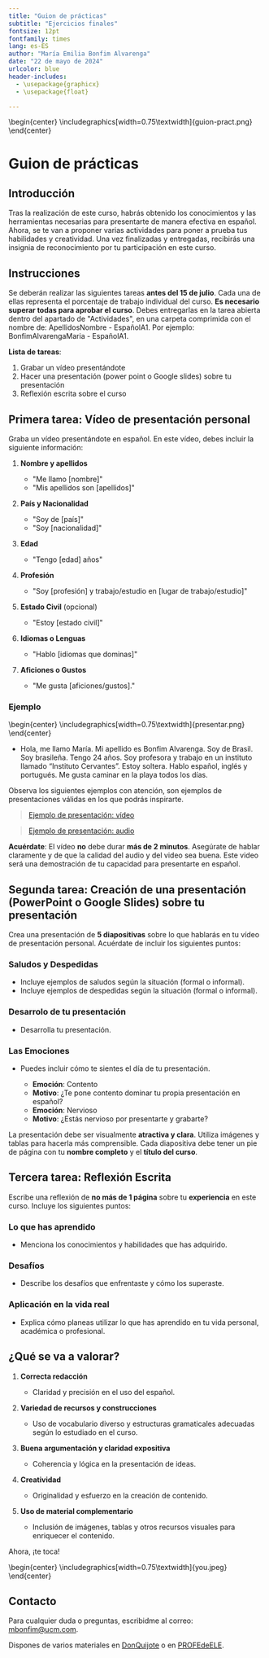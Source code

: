 ```yaml
---
title: "Guion de prácticas"
subtitle: "Ejercicios finales"
fontsize: 12pt
fontfamily: times
lang: es-ES
author: "María Emilia Bonfim Alvarenga"
date: "22 de mayo de 2024"
urlcolor: blue
header-includes:
  - \usepackage{graphicx}
  - \usepackage{float}

---
```


\begin{center}
\includegraphics[width=0.75\textwidth]{guion-pract.png}
\end{center}

# Guion de prácticas

## Introducción

Tras la realización de este curso, habrás obtenido los conocimientos y las herramientas necesarias para presentarte de manera efectiva en español. Ahora, se te van a proponer varias actividades para poner a prueba tus habilidades y creatividad. Una vez finalizadas y entregadas, recibirás una insignia de reconocimiento por tu participación en este curso.

## Instrucciones

Se deberán realizar las siguientes tareas **antes del 15 de julio**. Cada una de ellas representa el porcentaje de trabajo individual del curso. **Es necesario superar todas para aprobar el curso**. Debes entregarlas en la tarea abierta dentro del apartado de "Actividades", en una carpeta comprimida con el nombre de: ApellidosNombre - EspañolA1. Por ejemplo: BonfimAlvarengaMaria - EspañolA1.

**Lista de tareas**:

1. Grabar un vídeo presentándote
2. Hacer una presentación (power point o Google slides) sobre tu presentación
3. Reflexión escrita sobre el curso

## Primera tarea: Vídeo de presentación personal

Graba un vídeo presentándote en español. En este vídeo, debes incluir la siguiente información:

1. **Nombre y apellidos**
	- "Me llamo [nombre]"
	- "Mis apellidos son [apellidos]"

2. **País y Nacionalidad**
   - "Soy de [país]"
   - "Soy [nacionalidad]"

3. **Edad**
	- "Tengo [edad] años"

4. **Profesión**
   - "Soy [profesión] y trabajo/estudio en [lugar de trabajo/estudio]"

5. **Estado Civil** (opcional)
   - "Estoy [estado civil]"

6. **Idiomas o Lenguas**
   - "Hablo [idiomas que dominas]"

7. **Aficiones o Gustos**
	- "Me gusta [aficiones/gustos]."

### Ejemplo

\begin{center}
\includegraphics[width=0.75\textwidth]{presentar.png}
\end{center}

* Hola, me llamo María. Mi apellido es Bonfim Alvarenga. Soy de Brasil. Soy brasileña. Tengo 24 años. Soy profesora y trabajo en un instituto llamado “Instituto Cervantes”. Estoy soltera. Hablo español, inglés y portugués. Me gusta caminar en la playa todos los días.


Observa los siguientes ejemplos con atención, son ejemplos de presentaciones válidas en los que podrás inspirarte.

   >[Ejemplo de presentación: vídeo](https://www.youtube.com/watch?v=LK60fDopDBU)

   >[Ejemplo de presentación: audio](https://soundcloud.com/user-341216436/como-presentarseen-espanol?utm_source=clipboard&utm_medium=text&utm_campaign=social_sharing)

**Acuérdate**: El vídeo **no** debe durar **más de 2 minutos**. Asegúrate de hablar claramente y de que la calidad del audio y del video sea buena. Este video será una demostración de tu capacidad para presentarte en español.

## Segunda tarea: Creación de una presentación (PowerPoint o Google Slides) sobre tu presentación

Crea una presentación de **5 diapositivas** sobre lo que hablarás en tu vídeo de presentación personal. Acuérdate de incluir los siguientes puntos:

### Saludos y Despedidas

- Incluye ejemplos de saludos según la situación (formal o informal).
- Incluye ejemplos de despedidas según la situación (formal o informal).

### Desarrolo de tu presentación

- Desarrolla tu presentación.

### Las Emociones

- Puedes incluir cómo te sientes el día de tu presentación.

   * **Emoción**: Contento
   * **Motivo**: ¿Te pone contento dominar tu propia presentación en español?
   * **Emoción**: Nervioso
   * **Motivo**: ¿Estás nervioso por presentarte y grabarte?

La presentación debe ser visualmente **atractiva y clara**. Utiliza imágenes y tablas para hacerla más comprensible. Cada diapositiva debe tener un pie de página con tu **nombre completo** y el **título del curso**.

## Tercera tarea: Reflexión Escrita

Escribe una reflexión de **no más de 1 página** sobre tu **experiencia** en este curso. Incluye los siguientes puntos:

### Lo que has aprendido

- Menciona los conocimientos y habilidades que has adquirido.

### Desafíos

- Describe los desafíos que enfrentaste y cómo los superaste.

### Aplicación en la vida real

- Explica cómo planeas utilizar lo que has aprendido en tu vida personal, académica o profesional.

## ¿Qué se va a valorar?

1. **Correcta redacción**
   - Claridad y precisión en el uso del español.

2. **Variedad de recursos y construcciones**
   - Uso de vocabulario diverso y estructuras gramaticales adecuadas según lo estudiado en el curso.

3. **Buena argumentación y claridad expositiva**
   - Coherencia y lógica en la presentación de ideas.

4. **Creatividad**
   - Originalidad y esfuerzo en la creación de contenido.

5. **Uso de material complementario**
   - Inclusión de imágenes, tablas y otros recursos visuales para enriquecer el contenido.

Ahora, ¡te toca!

\begin{center}
\includegraphics[width=0.75\textwidth]{you.jpeg}
\end{center}

## Contacto

Para cualquier duda o preguntas, escribidme al correo: <mbonfim@ucm.com>.

Dispones de varios materiales en [DonQuijote] o en [PROFEdeELE].

 [donQuijote]: https://www.donquijote.org/es/blog/saludos-despedidas-en-espanol/       "Don QUIJOTE"
 [PROFEdeELE]:  https://www.profedeele.es/actividad/dar-pedir-informacion-personal/       "Profe de Ele"
